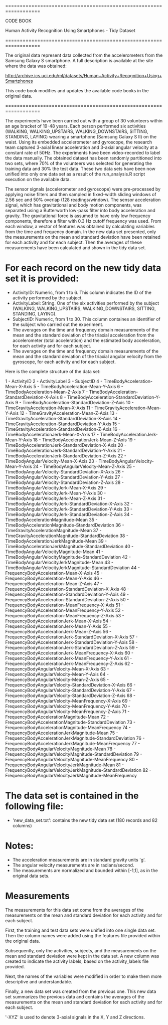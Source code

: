 ==================================================================

CODE BOOK

Human Activity Recognition Using Smartphones - Tidy Dataset

==================================================================

The original data represent data collected from the accelerometers from the Samsung Galaxy S smartphone. A full description is available at the site where the data was obtained:

http://archive.ics.uci.edu/ml/datasets/Human+Activity+Recognition+Using+Smartphones

This code book modifies and updates the available code books in the original data.

==================================================================

The experiments have been carried out with a group of 30 volunteers within an age bracket of 19-48 years. Each person performed six activities (WALKING, WALKING_UPSTAIRS, WALKING_DOWNSTAIRS, SITTING, STANDING, LAYING) wearing a smartphone (Samsung Galaxy S II) on the waist. Using its embedded accelerometer and gyroscope, the research team captured 3-axial linear acceleration and 3-axial angular velocity at a constant rate of 50Hz. The experiments have been video-recorded to label the data manually. The obtained dataset has been randomly partitioned into two sets, where 70% of the volunteers was selected for generating the training data and 30% the test data. These two data sets have been now unified into only one data set as a result of the run_analysis.R script execution on the available data.

The sensor signals (accelerometer and gyroscope) were pre-processed by applying noise filters and then sampled in fixed-width sliding windows of 2.56 sec and 50% overlap (128 readings/window). The sensor acceleration signal, which has gravitational and body motion components, was separated using a Butterworth low-pass filter into body acceleration and gravity. The gravitational force is assumed to have only low frequency components, therefore a filter with 0.3 Hz cutoff frequency was used. From each window, a vector of features was obtained by calculating variables from the time and frequency domain. In the new data set presented, only the measurements on the mean and standard deviation have been retained for each activity and for each subject. Then the averages of these measurements have been calculated and shown in the tidy data set. 


For each record on the new tidy data set it is provided:
========================================================

- ActivityID: Numeric, from 1 to 6. This column indicates the ID of the activity performed by the subject.
- ActivityLabel: String. One of the six activities performed by the subject (WALKING, WALKING_UPSTAIRS, WALKING_DOWNSTAIRS, SITTING, STANDING, LAYING).
- SubjectID: Numeric, from 1 to 30. This column containes an identifier of the subject who carried out the experiment.
- The averages on the time and frequency domain measurements of the mean and the standard deviation of the triaxial acceleration from the accelerometer (total acceleration) and the estimated body acceleration, for each activity and for each subject.
- The averages on the time and frequency domain measurements of the mean and the standard deviation of the triaxial angular velocity from the gyroscope, for each activity and for each subject.

Here is the complete structure of the data set:

1 - ActivityID
2 - ActivityLabel
3 - SubjectID
4 - TimeBodyAcceleration-Mean-X-Axis
5 - TimeBodyAcceleration-Mean-Y-Axis
6 - TimeBodyAcceleration-Mean-Z-Axis
7 - TimeBodyAcceleration-StandardDeviation-X-Axis
8 - TimeBodyAcceleration-StandardDeviation-Y-Axis
9 - TimeBodyAcceleration-StandardDeviation-Z-Axis
10 - TimeGravityAcceleration-Mean-X-Axis
11 - TimeGravityAcceleration-Mean-Y-Axis
12 - TimeGravityAcceleration-Mean-Z-Axis
13 - TimeGravityAcceleration-StandardDeviation-X-Axis
14 - TimeGravityAcceleration-StandardDeviation-Y-Axis
15 - TimeGravityAcceleration-StandardDeviation-Z-Axis
16 - TimeBodyAccelerationJerk-Mean-X-Axis
17 - TimeBodyAccelerationJerk-Mean-Y-Axis
18 - TimeBodyAccelerationJerk-Mean-Z-Axis
19 - TimeBodyAccelerationJerk-StandardDeviation-X-Axis
20 - TimeBodyAccelerationJerk-StandardDeviation-Y-Axis
21 - TimeBodyAccelerationJerk-StandardDeviation-Z-Axis
22 - TimeBodyAngularVelocity-Mean-X-Axis
23 - TimeBodyAngularVelocity-Mean-Y-Axis
24 - TimeBodyAngularVelocity-Mean-Z-Axis
25 - TimeBodyAngularVelocity-StandardDeviation-X-Axis
26 - TimeBodyAngularVelocity-StandardDeviation-Y-Axis
27 - TimeBodyAngularVelocity-StandardDeviation-Z-Axis
28 - TimeBodyAngularVelocityJerk-Mean-X-Axis
29 - TimeBodyAngularVelocityJerk-Mean-Y-Axis
30 - TimeBodyAngularVelocityJerk-Mean-Z-Axis
31 - TimeBodyAngularVelocityJerk-StandardDeviation-X-Axis
32 - TimeBodyAngularVelocityJerk-StandardDeviation-Y-Axis
33 - TimeBodyAngularVelocityJerk-StandardDeviation-Z-Axis
34 - TimeBodyAccelerationMagnitude-Mean
35 - TimeBodyAccelerationMagnitude-StandardDeviation
36 - TimeGravityAccelerationMagnitude-Mean
37 - TimeGravityAccelerationMagnitude-StandardDeviation
38 - TimeBodyAccelerationJerkMagnitude-Mean
39 - TimeBodyAccelerationJerkMagnitude-StandardDeviation
40 - TimeBodyAngularVelocityMagnitude-Mean
41 - TimeBodyAngularVelocityMagnitude-StandardDeviation
42 - TimeBodyAngularVelocityJerkMagnitude-Mean
43 - TimeBodyAngularVelocityJerkMagnitude-StandardDeviation
44 - FrequencyBodyAcceleration-Mean-X-Axis
45 - FrequencyBodyAcceleration-Mean-Y-Axis
46 - FrequencyBodyAcceleration-Mean-Z-Axis
47 - FrequencyBodyAcceleration-StandardDeviation-X-Axis
48 - FrequencyBodyAcceleration-StandardDeviation-Y-Axis
49 - FrequencyBodyAcceleration-StandardDeviation-Z-Axis
50 - FrequencyBodyAcceleration-MeanFrequency-X-Axis
51 - FrequencyBodyAcceleration-MeanFrequency-Y-Axis
52 - FrequencyBodyAcceleration-MeanFrequency-Z-Axis
53 - FrequencyBodyAccelerationJerk-Mean-X-Axis
54 - FrequencyBodyAccelerationJerk-Mean-Y-Axis
55 - FrequencyBodyAccelerationJerk-Mean-Z-Axis
56 - FrequencyBodyAccelerationJerk-StandardDeviation-X-Axis
57 - FrequencyBodyAccelerationJerk-StandardDeviation-Y-Axis
58 - FrequencyBodyAccelerationJerk-StandardDeviation-Z-Axis
59 - FrequencyBodyAccelerationJerk-MeanFrequency-X-Axis
60 - FrequencyBodyAccelerationJerk-MeanFrequency-Y-Axis
61 - FrequencyBodyAccelerationJerk-MeanFrequency-Z-Axis
62 - FrequencyBodyAngularVelocity-Mean-X-Axis
63 - FrequencyBodyAngularVelocity-Mean-Y-Axis
64 - FrequencyBodyAngularVelocity-Mean-Z-Axis
65 - FrequencyBodyAngularVelocity-StandardDeviation-X-Axis
66 - FrequencyBodyAngularVelocity-StandardDeviation-Y-Axis
67 - FrequencyBodyAngularVelocity-StandardDeviation-Z-Axis
68 - FrequencyBodyAngularVelocity-MeanFrequency-X-Axis
69 - FrequencyBodyAngularVelocity-MeanFrequency-Y-Axis
70 - FrequencyBodyAngularVelocity-MeanFrequency-Z-Axis
71 - FrequencyBodyAccelerationMagnitude-Mean
72 - FrequencyBodyAccelerationMagnitude-StandardDeviation
73 - FrequencyBodyAccelerationMagnitude-MeanFrequency
74 - FrequencyBodyAccelerationJerkMagnitude-Mean
75 - FrequencyBodyAccelerationJerkMagnitude-StandardDeviation
76 - FrequencyBodyAccelerationJerkMagnitude-MeanFrequency
77 - FrequencyBodyAngularVelocityMagnitude-Mean
78 - FrequencyBodyAngularVelocityMagnitude-StandardDeviation
79 - FrequencyBodyAngularVelocityMagnitude-MeanFrequency
80 - FrequencyBodyAngularVelocityJerkMagnitude-Mean
81 - FrequencyBodyAngularVelocityJerkMagnitude-StandardDeviation
82 - FrequencyBodyAngularVelocityJerkMagnitude-MeanFrequency

The data set is contained in the following file:
================================================

- 'new_data_set.txt': contains the new tidy data set (180 records and 82 columns)

Notes: 
======
- The acceleration measurements are in standard gravity units 'g'.
- The angular velocity measurements are in radians/second.
- The measurements are normalized and bounded within [-1,1], as in the original data sets.

Measurements
============

The measurements for this data set come from the averages of the measurements on the mean and standard deviation for each activity and for each subject.

First, the training and test data sets were unified into one single data set. Then the column names were added using the features file provided within the original data.

Subsequently, only the activities, subjects, and the measurements on the mean and standard deviation were kept in the data set. A new column was created to indicate the activity labels, based on the activity_labels file provided.

Next, the names of the variables were modified in order to make them more descriptive and understandable.

Finally, a new data set was created from the previous one. This new data set summarizes the previous data and contains the averages of the measurements on the mean and standard deviation for each activity and for each subject.

'-XYZ' is used to denote 3-axial signals in the X, Y and Z directions.
